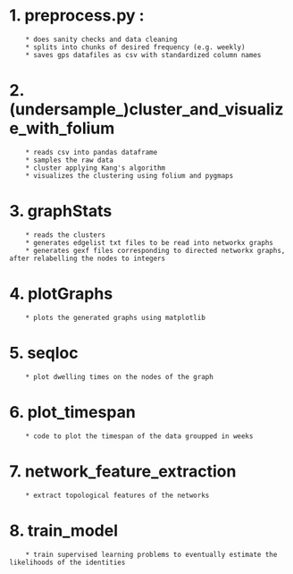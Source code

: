 # 1. preprocess.py :
		* does sanity checks and data cleaning
		* splits into chunks of desired frequency (e.g. weekly)
		* saves gps datafiles as csv with standardized column names

# 2. (undersample_)cluster_and_visualize_with_folium
		* reads csv into pandas dataframe
		* samples the raw data
		* cluster applying Kang's algorithm
		* visualizes the clustering using folium and pygmaps

# 3. graphStats
		* reads the clusters
		* generates edgelist txt files to be read into networkx graphs
		* generates gexf files corresponding to directed networkx graphs, after relabelling the nodes to integers

# 4. plotGraphs
		* plots the generated graphs using matplotlib

# 5. seqloc
		* plot dwelling times on the nodes of the graph

# 6. plot_timespan
		* code to plot the timespan of the data groupped in weeks

# 7. network_feature_extraction
		* extract topological features of the networks

# 8. train_model
		* train supervised learning problems to eventually estimate the likelihoods of the identities


